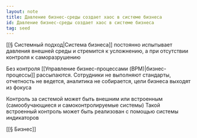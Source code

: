 ```yaml
---
layout: note
title: Давление бизнес-среды создает хаос в системе бизнеса
id: Давление бизнес-среды создает хаос в системе бизнеса
tag: seed
---
```



[[§ Системный подход|Система бизнеса]] постоянно испытывает давления внешней среды и стремится к усложнению, а при отсутствии контроля к саморазрушению

Без контроля [[Управление бизнес-процессами (BPM)|бизнес-процессы]] рассыпаются. Сотрудники не выполняют стандарты, отчетность не ведется, аналитика не собирается, цели бизнеса выходят из фокуса

Контроль за системой может быть внешним или встроенным (самообучающиеся и самоконтролируемые системы) Такой встроенный контроль может быть реализован с помощью системы индикаторов

[[§ Бизнес]]